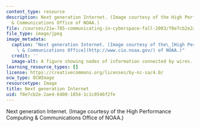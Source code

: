 ```yaml
---
content_type: resource
description: Next generation Internet. (Image courtesy of the High Performance Computing
  & Communications Office of NOAA.)
file: /courses/21w-785-communicating-in-cyberspace-fall-2003/f8e7cb2e2ae4640818541c1c0546f2fe_21w-784f09.jpg
file_type: image/jpeg
image_metadata:
  caption: "Next generation Internet. (Image courtesy of the\_[High Performance Computing\
    \ & Communications Office](http://www.cio.noaa.gov/) of NOAA.)"
  credit: ''
  image-alt: A figure showing nodes of information connected by wires.
learning_resource_types: []
license: https://creativecommons.org/licenses/by-nc-sa/4.0/
ocw_type: OCWImage
resourcetype: Image
title: Next generation Internet
uid: f8e7cb2e-2ae4-6408-1854-1c1c0546f2fe
---
```

Next generation Internet. (Image courtesy of the High Performance Computing & Communications Office of NOAA.)